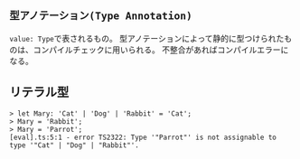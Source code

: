 ``型アノテーション(Type Annotation)``
---
``value: Type``で表されるもの。
型アノテーションによって静的に型つけられたものは、コンパイルチェックに用いられる。
不整合があればコンパイルエラーになる。


リテラル型
---
```
> let Mary: 'Cat' | 'Dog' | 'Rabbit' = 'Cat'; 
> Mary = 'Rabbit';
> Mary = 'Parrot';
[eval].ts:5:1 - error TS2322: Type '"Parrot"' is not assignable to type '"Cat" | "Dog" | "Rabbit"'.
```
